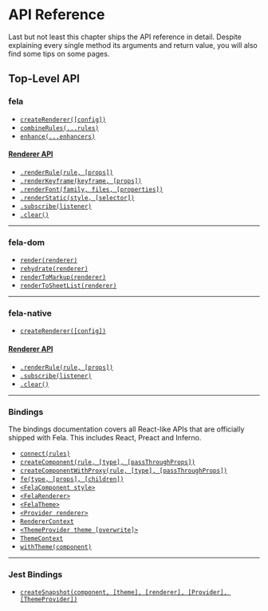 # API Reference

Last but not least this chapter ships the API reference in detail. Despite explaining every single method its arguments and return value, you will also find some tips on some pages.

## Top-Level API
### fela
* [`createRenderer([config])`](api/fela/createRenderer.md)
* [`combineRules(...rules)`](api/fela/combineRules.md)
* [`enhance(...enhancers)`](api/fela/enhance.md)

#### [Renderer API](api/fela/Renderer.md)
* [`.renderRule(rule, [props])`](api/fela/Renderer.md#renderrulerule--props)
* [`.renderKeyframe(keyframe, [props])`](api/fela/Renderer.md#renderkeyframe--props)
* [`.renderFont(family, files, [properties])`](api/fela/Renderer.md#renderfontfamily-files--properties)
* [`.renderStatic(style, [selector])`](api/fela/Renderer.md#renderstaticstyle--selector)
* [`.subscribe(listener)`](api/fela/Renderer.md#subscribelistener)
* [`.clear()`](api/fela/Renderer.md#clear)

---

### fela-dom
* [`render(renderer)`](api/fela-dom/render.md)
* [`rehydrate(renderer)`](api/fela-dom/rehydrate.md)
* [`renderToMarkup(renderer)`](api/fela-dom/renderToMarkup.md)
* [`renderToSheetList(renderer)`](api/fela-dom/renderToSheetList.md)

---

### fela-native
* [`createRenderer([config])`](api/fela-native/createRenderer.md)

#### [Renderer API](api/fela-native/Renderer.md)
* [`.renderRule(rule, [props])`](api/fela-native/Renderer.md#renderrulerule--props)
* [`.subscribe(listener)`](api/fela-native/Renderer.md#subscribelistener)
* [`.clear()`](api/fela-native/Renderer.md#clear)

---

### Bindings
The bindings documentation covers all React-like APIs that are officially shipped with Fela.
This includes React, Preact and Inferno.

* [`connect(rules)`](api/bindings/connect.md)
* [`createComponent(rule, [type], [passThroughProps])`](api/bindings/createComponent.md)
* [`createComponentWithProxy(rule, [type], [passThroughProps])`](api/bindings/createComponentWithProxy.md)
* [`fe(type, [props], [children])`](api/bindings/fe.md)
* [`<FelaComponent style>`](api/bindings/FelaComponent.md)
* [`<FelaRenderer>`](api/bindings/FelaComponent.md)
* [`<FelaTheme>`](api/bindings/FelaTheme.md)
* [`<Provider renderer>`](api/bindings/Provider.md)
* [`RendererContext`](api/bindings/RendererContext.md)
* [`<ThemeProvider theme [overwrite]>`](api/bindings/ThemeProvider.md)
* [`ThemeContext`](api/bindings/ThemeContext.md)
* [`withTheme(component)`](api/bindings/withTheme.md)

---

### Jest Bindings
* [`createSnapshot(component, [theme], [renderer], [Provider], [ThemeProvider])`](api/jest-bindings/createSnapshot.md)